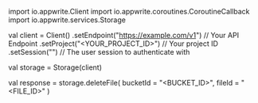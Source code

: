 import io.appwrite.Client
import io.appwrite.coroutines.CoroutineCallback
import io.appwrite.services.Storage

val client = Client()
    .setEndpoint("https://example.com/v1") // Your API Endpoint
    .setProject("<YOUR_PROJECT_ID>") // Your project ID
    .setSession("") // The user session to authenticate with

val storage = Storage(client)

val response = storage.deleteFile(
    bucketId = "<BUCKET_ID>",
    fileId = "<FILE_ID>"
)
